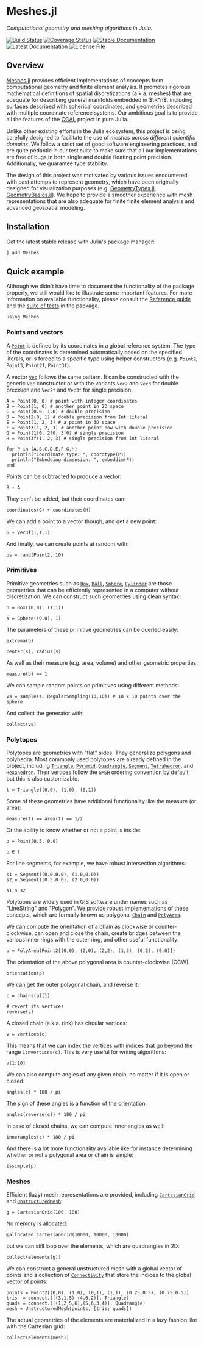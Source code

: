# Meshes.jl

*Computational geometry and meshing algorithms in Julia.*

[![Build Status](https://img.shields.io/github/workflow/status/JuliaGeometry/Meshes.jl/CI?style=flat-square)](https://github.com/JuliaGeometry/Meshes.jl/actions)
[![Coverage Status](https://img.shields.io/codecov/c/github/JuliaGeometry/Meshes.jl?style=flat-square)](https://codecov.io/gh/JuliaGeometry/Meshes.jl)
[![Stable Documentation](https://img.shields.io/badge/docs-stable-blue?style=flat-square)](https://JuliaGeometry.github.io/Meshes.jl/stable)
[![Latest Documentation](https://img.shields.io/badge/docs-latest-blue?style=flat-square)](https://JuliaGeometry.github.io/Meshes.jl/dev)
[![License File](https://img.shields.io/badge/license-MIT-blue?style=flat-square)](https://github.com/JuliaGeometry/Meshes.jl/blob/master/LICENSE)

## Overview

[Meshes.jl](https://github.com/JuliaGeometry/Meshes.jl) provides efficient
implementations of concepts from computational geometry and finite element
analysis. It promotes rigorous mathematical definitions of spatial discretizations
(a.k.a. meshes) that are adequate for describing general manifolds embedded in $\R^n$,
including surfaces described with spherical coordinates, and geometries described
with multiple coordinate reference systems. Our ambitious goal is to provide all the
features of the [CGAL](https://www.cgal.org) project in pure Julia.

Unlike other existing efforts in the Julia ecosystem, this project is being carefully
designed to facilitate the use of *meshes across different scientific domains*. We
follow a strict set of good software engineering practices, and are quite pedantic
in our test suite to make sure that all our implementations are free of bugs in both
single and double floating point precision. Additionally, we guarantee type stability.

The design of this project was motivated by various issues encountered with past attemps
to represent geometry, which have been originally designed for visualization
purposes (e.g. [GeometryTypes.jl](https://github.com/JuliaGeometry/GeometryTypes.jl),
[GeometryBasics.jl](https://github.com/JuliaGeometry/GeometryBasics.jl)). We hope to
provide a smoother experience with mesh representations that are also adequate for
finite finite element analysis and advanced geospatial modeling.

## Installation

Get the latest stable release with Julia's package manager:

```julia
] add Meshes
```

## Quick example

Although we didn't have time to document the functionality of the package properly,
we still would like to illustrate some important features. For more information on
available functionality, please consult the [Reference guide](points.md) and the
[suite of tests](https://github.com/JuliaGeometry/Meshes.jl/tree/master/test) in
the package.

```@example overview
using Meshes
```

### Points and vectors

A [`Point`](@ref) is defined by its coordinates in a global reference system. The type of the
coordinates is determined automatically based on the specified literals, or is forced
to a specific type using helper constructors (e.g. `Point2`, `Point3`, `Point2f`, `Point3f`).

A vector [`Vec`](@ref) follows the same pattern. It can be constructed with the generic `Vec`
constructor or with the variants `Vec2` and `Vec3` for double precision and `Vec2f`
and `Vec3f` for single precision.

```@example overview
A = Point(0, 0) # point with integer coordinates
B = Point(1, 0) # another point in 2D space
C = Point(0.0, 1.0) # double precision
D = Point2(0, 1) # double precision from Int literal
E = Point(1, 2, 3) # a point in 3D space
F = Point3(1, 2, 3) # another point now with double precision
G = Point(1f0, 2f0, 3f0) # single precision
H = Point3f(1, 2, 3) # single precision from Int literal

for P in (A,B,C,D,E,F,G,H)
  println("Coordinate type: ", coordtype(P))
  println("Embedding dimension: ", embeddim(P))
end
```

Points can be subtracted to produce a vector:

```@example overview
B - A
```

They can't be added, but their coordinates can:

```@example overview
coordinates(G) + coordinates(H)
```

We can add a point to a vector though, and get a new point:

```@example overview
G + Vec3f(1,1,1)
```

And finally, we can create points at random with:

```@example overview
ps = rand(Point2, 10)
```

### Primitives

Primitive geometries such as [`Box`](@ref), [`Ball`](@ref), [`Sphere`](@ref),
[`Cylinder`](@ref) are those geometries that can be efficiently represented
in a computer without discretization. We can construct such geometries using
clean syntax:

```@example overview
b = Box((0,0), (1,1))
```

```@example overview
s = Sphere((0,0), 1)
```

The parameters of these primitive geometries can be queried easily:

```@example overview
extrema(b)
```

```@example overview
center(s), radius(s)
```

As well as their measure (e.g. area, volume) and other geometric properties:

```@example overview
measure(b) == 1
```

We can sample random points on primitives using different methods:

```@example overview
vs = sample(s, RegularSampling(10,10)) # 10 x 10 points over the sphere
```

And collect the generator with:

```@example overview
collect(vs)
```

### Polytopes

Polytopes are geometries with "flat" sides. They generalize polygons and polyhedra.
Most commonly used polytopes are already defined in the project, including
[`Triangle`](@ref), [`Pyramid`](@ref), [`Quadrangle`](@ref), [`Segment`](@ref),
[`Tetrahedron`](@ref), and [`Hexahedron`](@ref). Their vertices follow the [`GMSH`](@ref)
ordering convention by default, but this is also customizable.

```@example overview
t = Triangle((0,0), (1,0), (0,1))
```

Some of these geometries have additional functionality like the measure (or area):

```@example overview
measure(t) == area(t) == 1/2
```

Or the ability to know whether or not a point is inside:

```@example overview
p = Point(0.5, 0.0)

p ∈ t
```

For line segments, for example, we have robust intersection algorithms:

```@example overview
s1 = Segment((0.0,0.0), (1.0,0.0))
s2 = Segment((0.5,0.0), (2.0,0.0))

s1 ∩ s2
```

Polytopes are widely used in GIS software under names such as "LineString" and "Polygon".
We provide robust implementations of these concepts, which are formally known as polygonal
[`Chain`](@ref) and [`PolyArea`](@ref).

We can compute the orientation of a chain as clockwise or counter-clockwise, can open and
close the chain, create bridges between the various inner rings with the outer ring, and
other useful functionality:

```@example overview
p = PolyArea(Point2[(0,0), (2,0), (2,2), (1,3), (0,2), (0,0)])
```

The orientation of the above polygonal area is counter-clockwise (CCW):

```@example overview
orientation(p)
```

We can get the outer polygonal chain, and reverse it:

```@example overview
c = chains(p)[1]

# revert its vertices
reverse(c)
```

A closed chain (a.k.a. rink) has circular vertices:

```@example overview
v = vertices(c)
```

This means that we can index the vertices with indices that go
beyond the range `1:nvertices(c)`. This is very useful for
writing algorithms:

```@example overview
v[1:10]
```

We can also compute angles of any given chain, no matter if it
is open or closed:

```@example overview
angles(c) * 180 / pi
```

The sign of these angles is a function of the orientation:

```@example overview
angles(reverse(c)) * 180 / pi
```

In case of closed chains, we can compute inner angles as well:

```@example overview
innerangles(c) * 180 / pi
```

And there is a lot more functionality available like for instance
determining whether or not a polygonal area or chain is simple:

```@example overview
issimple(p)
```

### Meshes

Efficient (lazy) mesh representations are provided, including
[`CartesianGrid`](@ref) and [`UnstructuredMesh`](@ref):

```@example overview
g = CartesianGrid(100, 100)
```

No memory is allocated:

```@example overview
@allocated CartesianGrid(10000, 10000, 10000)
```

but we can still loop over the elements, which are quadrangles in 2D:

```@example overview
collect(elements(g))
```

We can construct a general unstructured mesh with a global vector of points
and a collection of [`Connectivity`](@ref) that store the indices to the global
vector of points:

```@example overview
points = Point2[(0,0), (1,0), (0,1), (1,1), (0.25,0.5), (0.75,0.5)]
tris  = connect.([(3,1,5),(4,6,2)], Triangle)
quads = connect.([(1,2,5,6),(5,6,3,4)], Quadrangle)
mesh = UnstructuredMesh(points, [tris; quads])
```

The actual geometries of the elements are materialized in a lazy fashion like
with the Cartesian grid:

```@example overview
collect(elements(mesh))
```
